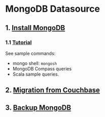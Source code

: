 # MongoDB Datasource

## 1. [Install MongoDB](./MONGO.INSTALL.md)

### 1.1 [Tutorial](./MONGO.GUIDE.md)
See sample commands:
- mongo shell:  `mongosh`
- MongoDB Compass queries
- Scala sample queries.

## 2. [Migration from Couchbase](./MONGO.MIGRATION.md)

## 3. [Backup MongoDB](./MONGO.BACKUP.md)
